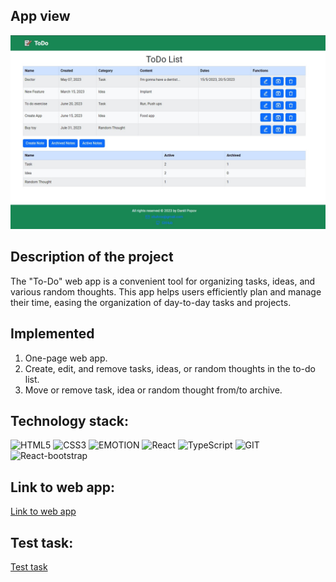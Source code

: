 ## App view

![Overview](./assets/overview.jpg)

## Description of the project

The "To-Do" web app is a convenient tool for organizing tasks, ideas, and various random thoughts. This app helps users efficiently plan and manage their time, easing the organization of day-to-day tasks and projects.

## Implemented

1. One-page web app.
2. Create, edit, and remove tasks, ideas, or random thoughts in the to-do list.
3. Move or remove task, idea or random thought from/to archive.

## Technology stack:

![HTML5](https://img.shields.io/badge/HTML5-E34F26?style=for-the-badge&logo=html5&logoColor=white)
![CSS3](https://img.shields.io/badge/CSS3-1572B6?style=for-the-badge&logo=css3&logoColor=white)
![EMOTION](https://img.shields.io/badge/emotion-CC6699?style=for-the-badge&logoColor=white)
![React](https://img.shields.io/badge/React-20232A?style=for-the-badge&logo=react&logoColor=61DAFB)
![TypeScript](https://img.shields.io/badge/TypeScript-007ACC?style=for-the-badge&logo=typescript&logoColor=white)
![GIT](https://img.shields.io/badge/GIT-E44C30?style=for-the-badge&logo=git&logoColor=white)
![React-bootstrap](https://img.shields.io/badge/Reactbootstrap-35FFF8?style=for-the-badge)

## Link to web app:
[Link to web app](https://radency-ht-02-git-main-daniilpopov0809.vercel.app/)

## Test task:
[Test task](https://drive.google.com/file/d/1vjMwHT-Jna276WCR-xR_Xgh-rwKkBEB0/view?usp=drive_link)